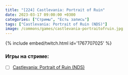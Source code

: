 ```yaml
---
title: "[224] Castlevania: Portrait of Ruin"
date: 2023-03-17 09:00:00 +0300
categories: ["Стримы", "Есть запись"]
tags: ["Castlevania: Portrait of Ruin (NDS)"]
image: /commons/games/castlevania-portraitofruin.jpg
---
```


{% include embed/twitch.html id='1767707025' %}

### Игры на стриме:
+ [ ] [Castlevania: Portrait of Ruin (NDS)](/tags/castlevania-portrait-of-ruin-nds)
